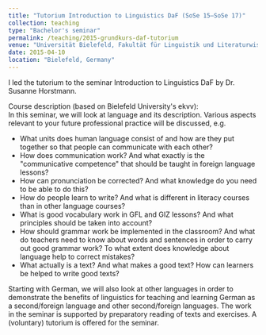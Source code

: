 ```yaml
---
title: "Tutorium Introduction to Linguistics DaF (SoSe 15–SoSe 17)"
collection: teaching
type: "Bachelor's seminar"
permalink: /teaching/2015-grundkurs-daf-tutorium
venue: "Universität Bielefeld, Fakultät für Linguistik und Literaturwissenschaft"
date: 2015-04-10
location: "Bielefeld, Germany"
---
```


I led the tutorium to the seminar Introduction to Linguistics DaF by Dr. Susanne Horstmann.

Course description (based on Bielefeld University's ekvv):<br>
In this seminar, we will look at language and its description. Various aspects relevant to your future professional practice will be discussed, e.g.

* What units does human language consist of and how are they put together so that people can communicate with each other?
* How does communication work? And what exactly is the "communicative competence" that should be taught in foreign language lessons?
* How can pronunciation be corrected? And what knowledge do you need to be able to do this?
* How do people learn to write? And what is different in literacy courses than in other language courses?
* What is good vocabulary work in GFL and GIZ lessons? And what principles should be taken into account?
* How should grammar work be implemented in the classroom? And what do teachers need to know about words and sentences in order to carry out good grammar work? To what extent does knowledge about language help to correct mistakes?
* What actually is a text? And what makes a good text? How can learners be helped to write good texts?

Starting with German, we will also look at other languages in order to demonstrate the benefits of linguistics for teaching and learning German as a second/foreign language and other second/foreign languages.
The work in the seminar is supported by preparatory reading of texts and exercises. A (voluntary) tutorium is offered for the seminar.
